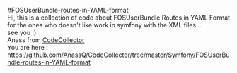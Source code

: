 #FOSUserBundle-routes-in-YAML-format
<br>
Hi, this is a collection of code about FOSUserBundle Routes in YAML Format for the ones who doesn't like work in symfony with the XML files ..
<br>
see you :)
<br>
Anass from <a href="https://github.com/AnassQ/CodeCollector">CodeCollector</a> 
<br>
You are here : https://github.com/AnassQ/CodeCollector/tree/master/Symfony/FOSUserBundle-routes-in-YAML-format
            
